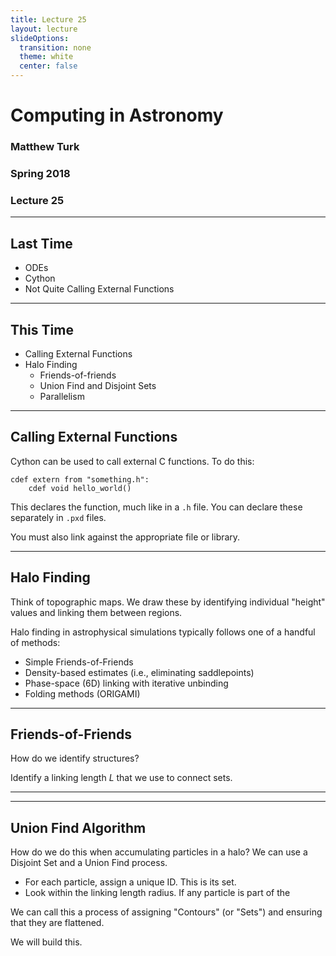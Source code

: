```yaml
---
title: Lecture 25
layout: lecture
slideOptions:
  transition: none
  theme: white
  center: false
---
```


# Computing in Astronomy<!-- .element: class="centered" -->
### Matthew Turk<!-- .element: class="righted" -->
### Spring 2018<!-- .element: class="righted" -->
### Lecture 25 <!-- .element: class="righted" -->

---

## Last Time

 * ODEs
 * Cython
 * Not Quite Calling External Functions

---

## This Time

 * Calling External Functions
 * Halo Finding
   * Friends-of-friends
   * Union Find and Disjoint Sets
   * Parallelism

---

## Calling External Functions

Cython can be used to call external C functions.  To do this:

```
cdef extern from "something.h":
    cdef void hello_world()
```

This declares the function, much like in a `.h` file.  You can declare these
separately in `.pxd` files.

You must also link against the appropriate file or library.

---

## Halo Finding

Think of topographic maps.  We draw these by identifying individual "height"
values and linking them between regions.

Halo finding in astrophysical simulations typically follows one of a handful of
methods:

 * Simple Friends-of-Friends
 * Density-based estimates (i.e., eliminating saddlepoints)
 * Phase-space (6D) linking with iterative unbinding
 * Folding methods (ORIGAMI)

---

## Friends-of-Friends

How do we identify structures?

Identify a linking length $L$ that we use to connect sets.

---

<!-- .slide: data-background-image="images/structures1.jpg" data-background-size="contain" -->

---

## Union Find Algorithm

How do we do this when accumulating particles in a halo?  We can use a Disjoint
Set and a Union Find process.

 * For each particle, assign a unique ID.  This is its set.
 * Look within the linking length radius.  If any particle is part of the 

We can call this a process of assigning "Contours" (or "Sets") and ensuring
that they are flattened.

We will build this.
